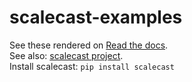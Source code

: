 # scalecast-examples
See these rendered on [Read the docs](https://scalecast-examples.readthedocs.io/en/latest/).  
See also: [scalecast project](https://github.com/mikekeith52/scalecast).  
Install scalecast: `pip install scalecast`  